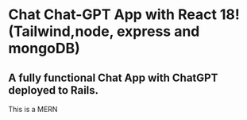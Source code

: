 # Chat Chat-GPT App with React 18! (Tailwind,node, express and mongoDB)

## A fully functional Chat App with ChatGPT deployed to Rails.

This is a MERN 